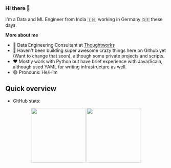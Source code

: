 ### Hi there 👋


I'm a Data and ML Engineer from India 🇮🇳, working in Germany 🇩🇪 these days.

**More about me**

- 💼 Data Engineering Consultant at [Thoughtworks](https://www.thoughtworks.com)
- 🔭 Haven't been building super awesome crazy things here on Github yet (Want to change that soon), although some private projects and scripts.
- ❤️ Mostly work with Python but have brief experience with Java/Scala, although used YAML for writing infrastructure as well.
- 😄 Pronouns: He/Him

<!--
**revolutionisme/revolutionisme** is a ✨ _special_ ✨ repository because its `README.md` (this file) appears on your GitHub profile.

Here are some ideas to get you started:

- 🔭 I’m currently working on ...
- 🌱 I’m currently learning ...
- 👯 I’m looking to collaborate on ...
- 🤔 I’m looking for help with ...
- 💬 Ask me about ...
- 📫 How to reach me: ...
- 😄 Pronouns: ...
- ⚡ Fun fact: ...
-->

## Quick overview
* GitHub stats:  

<p align="center">
  <img  height="170" src="https://github-readme-stats.vercel.app/api?username=revolutionisme&theme=buefy&show_icons=true&include_all_commits=true&count_private=true" />
  <img height="170" src="https://github-readme-stats.vercel.app/api/top-langs/?username=revolutionisme&layout=compact&theme=buefy&show_icons=true&langs_count=6&hide=rich%20text%20format,stata" />
</p>
